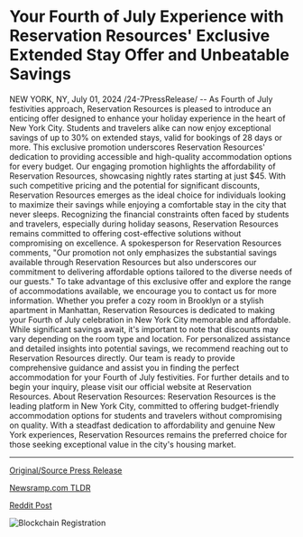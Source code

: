 # Your Fourth of July Experience with Reservation Resources' Exclusive Extended Stay Offer and Unbeatable Savings

NEW YORK, NY, July 01, 2024 /24-7PressRelease/ -- As Fourth of July festivities approach, Reservation Resources is pleased to introduce an enticing offer designed to enhance your holiday experience in the heart of New York City. Students and travelers alike can now enjoy exceptional savings of up to 30% on extended stays, valid for bookings of 28 days or more. This exclusive promotion underscores Reservation Resources' dedication to providing accessible and high-quality accommodation options for every budget.  Our engaging promotion highlights the affordability of Reservation Resources, showcasing nightly rates starting at just $45. With such competitive pricing and the potential for significant discounts, Reservation Resources emerges as the ideal choice for individuals looking to maximize their savings while enjoying a comfortable stay in the city that never sleeps.  Recognizing the financial constraints often faced by students and travelers, especially during holiday seasons, Reservation Resources remains committed to offering cost-effective solutions without compromising on excellence.  A spokesperson for Reservation Resources comments, "Our promotion not only emphasizes the substantial savings available through Reservation Resources but also underscores our commitment to delivering affordable options tailored to the diverse needs of our guests."  To take advantage of this exclusive offer and explore the range of accommodations available, we encourage you to contact us for more information. Whether you prefer a cozy room in Brooklyn or a stylish apartment in Manhattan, Reservation Resources is dedicated to making your Fourth of July celebration in New York City memorable and affordable.  While significant savings await, it's important to note that discounts may vary depending on the room type and location. For personalized assistance and detailed insights into potential savings, we recommend reaching out to Reservation Resources directly. Our team is ready to provide comprehensive guidance and assist you in finding the perfect accommodation for your Fourth of July festivities.  For further details and to begin your inquiry, please visit our official website at Reservation Resources.  About Reservation Resources: Reservation Resources is the leading platform in New York City, committed to offering budget-friendly accommodation options for students and travelers without compromising on quality. With a steadfast dedication to affordability and genuine New York experiences, Reservation Resources remains the preferred choice for those seeking exceptional value in the city's housing market. 

---

[Original/Source Press Release](https://www.24-7pressrelease.com/press-release/512100/your-fourth-of-july-experience-with-reservation-resources-exclusive-extended-stay-offer-and-unbeatable-savings)
                    

[Newsramp.com TLDR](None) 



[Reddit Post](https://www.reddit.com/r/TravelAndLeisureNews/comments/1dtpwjr/save_big_on_extended_stays_in_nyc_with/) 



![Blockchain Registration](https://cdn.newsramp.app/24-7PressRelease/qrcode/247/2/bake0R22.webp)